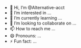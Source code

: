 - 👋 Hi, I’m @Alternative-acct
- 👀 I’m interested in ...
- 🌱 I’m currently learning ...
- 💞️ I’m looking to collaborate on ...
- 📫 How to reach me ...
- 😄 Pronouns: ...
- ⚡ Fun fact: ...

<!---
Alternative-acct/Alternative-acct is a ✨ special ✨ repository because its `README.md` (this file) appears on your GitHub profile.
You can click the Preview link to take a look at your changes.
--->
